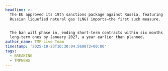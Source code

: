 ```yaml
---
headline: >-
  The EU approved its 19th sanctions package against Russia, featuring a ban on
  Russian liquefied natural gas (LNG) imports—the first such measure. 


  The ban will phase in, ending short-term contracts within six months and
  long-term ones by January 2027, a year earlier than planned.
author_name: TMP Live Team
timestamp: '2025-10-23T10:30:04.560872+00:00'
tags:
  - BREAKING
  - TMPNEWS
---
```


